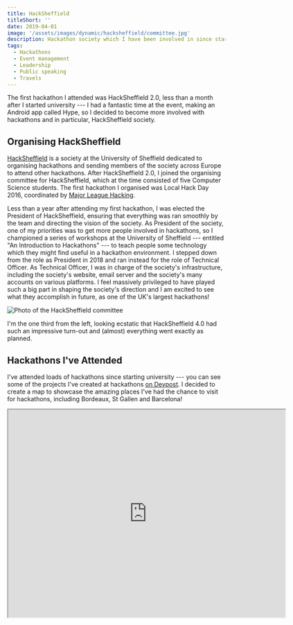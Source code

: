 ```yaml
---
title: HackSheffield
titleShort: ''
date: 2019-04-01
image: '/assets/images/dynamic/hacksheffield/committee.jpg'
description: Hackathon society which I have been involved in since starting university. See which hackathons I have attended and organised
tags:
  - Hackathons
  - Event management
  - Leadership
  - Public speaking
  - Travels
---
```


The first hackathon I attended was HackSheffield 2.0, less than a month after I started university --- I had a fantastic time at the event, making <nuxt-link to="/projects/hype/">an Android app called Hype</nuxt-link>, so I decided to become more involved with hackathons and in particular, HackSheffield society.

## Organising HackSheffield

[HackSheffield](https://hacksheffield.co) is a society at the University of Sheffield dedicated to organising hackathons and sending members of the society across Europe to attend other hackathons. After HackSheffield 2.0, I joined the organising committee for HackSheffield, which at the time consisted of five Computer Science students. The first hackathon I organised was Local Hack Day 2016, coordinated by [Major League Hacking](https://mlh.io).

Less than a year after attending my first hackathon, I was elected the President of HackSheffield, ensuring that everything was ran smoothly by the team and directing the vision of the society. As President of the society, one of my priorities was to get more people involved in hackathons, so I championed a series of workshops at the University of Sheffield --- entitled "An Introduction to Hackathons" --- to teach people some technology which they might find useful in a hackathon environment. I stepped down from the role as President in 2018 and ran instead for the role of Technical Officer. As Technical Officer, I was in charge of the society's infrastructure, including the society's website, email server and the society's many accounts on various platforms. I feel massively privileged to have played such a big part in shaping the society's direction and I am excited to see what they accomplish in future, as one of the UK's largest hackathons!

![Photo of the HackSheffield committee](/assets/images/dynamic/hacksheffield/committee.jpg)

I'm the one third from the left, looking ecstatic that HackSheffield 4.0 had such an impressive turn-out and (almost) everything went exactly as planned.

## Hackathons I've Attended

I've attended loads of hackathons since starting university --- you can see some of the projects I've created at hackathons [on Devpost](https://devpost.com/gregives). I decided to create a map to showcase the amazing places I've had the chance to visit for hackathons, including Bordeaux, St Gallen and Barcelona!

<iframe title="Greg's Hackathons – Google My Maps" src="https://www.google.com/maps/d/u/0/embed?mid=1TPa-VDk3oQ1qIfv2efqFSsRUzG5Zj2p0" width="640" height="480"></iframe>
